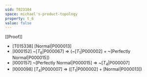 ```yaml
---
uid: T023104
space: michael's-product-topology
property: t_6
value: false
---
```

[[Proof]]

* [T015338] [Normal|P000013]
* [I000152] ~[$T_6$|P000067] => (~[$T_1$|P000002] + ~[Perfectly Normal|P000015])
* [I000157] ~[Perfectly Normal|P000015] => ~[$T_4$|P000007]
* [I000098] [$T_4$|P000007] => ([$T_1$|P000002] + [Normal|P000013])

